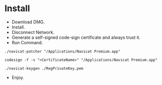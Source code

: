 # Install
- Download DMG.
- Install.
- Disconnect Network.
- Generate a self-signed code-sign certificate and always trust it.
- Run Command.
```
./navicat-patcher "/Applications/Navicat Premium.app"

codesign -f -s "<CertificateName>" "/Applications/Navicat Premium.app"

./navicat-keygen ./RegPrivateKey.pem
```
- Enjoy.
